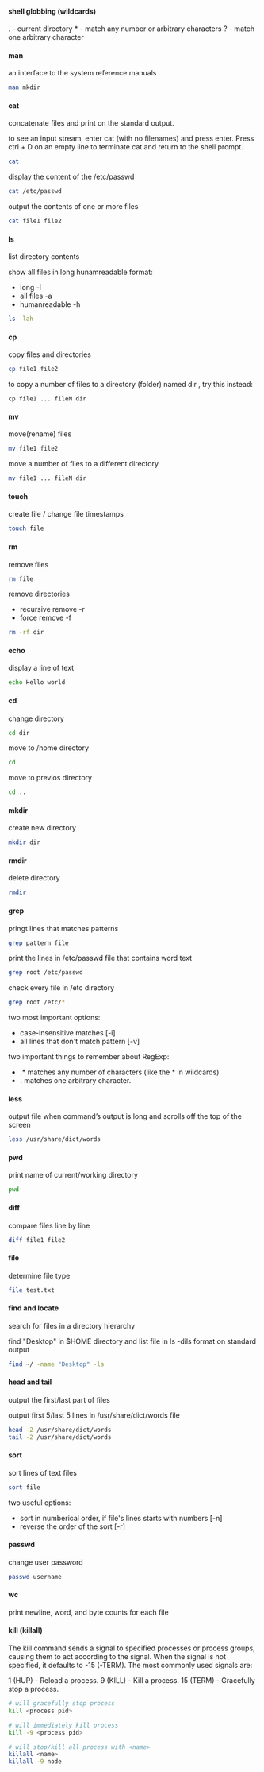 #### shell globbing (wildcards)
. - current directory
\* - match any number or arbitrary characters
? - match one arbitrary character

#### man
an interface to the system reference manuals
```bash
man mkdir
```

#### cat
concatenate files and print on the standard output.

to see an input stream, enter cat (with no filenames) and press enter. Press ctrl + D on an empty line to terminate cat and return to the shell prompt.
```bash
cat
```

display the content of the /etc/passwd
```bash
cat /etc/passwd
```

output the contents of one or more files
```bash
cat file1 file2
```

#### ls
list directory contents

show all files in long hunamreadable format:
- long -l
- all files -a
- humanreadable -h
```bash
ls -lah
```

#### cp
copy files and directories
```bash
cp file1 file2
```

to copy a number of files to a directory (folder) named dir , try this instead:
```
cp file1 ... fileN dir
```

#### mv
move(rename) files 
```bash
mv file1 file2
```

move a number of files to a different directory
```bash
mv file1 ... fileN dir
```

#### touch
create file / change file timestamps
```bash
touch file
```

#### rm
remove files 
```bash
rm file
```

remove directories
- recursive remove -r
- force remove -f
```bash
rm -rf dir
```

#### echo
display a line of text

```bash
echo Hello world
```

#### cd
change directory
```bash
cd dir
```

move to /home directory
```bash
cd 
```

move to previos directory
```bash
cd ..
```

#### mkdir
create new directory
```bash
mkdir dir
```

#### rmdir
delete directory
```bash
rmdir
```

#### grep
pringt lines that matches patterns
```bash
grep pattern file
```

print the lines in /etc/passwd file that contains word text
```bash
grep root /etc/passwd
```

check every file in /etc directory
```bash
grep root /etc/*
```

two most important options:
- case-insensitive matches [-i]
- all lines that don't match pattern [-v]

two important things to remember about RegExp:
- .\* matches any number of characters (like the * in wildcards).
- . matches one arbitrary character.

#### less
output file when command’s output is long and scrolls off the top of the screen
```bash
less /usr/share/dict/words
```

#### pwd
print name of current/working directory
```bash
pwd
```

#### diff
compare files line by line
```bash
diff file1 file2
```

#### file
determine file type
```bash
file test.txt
```

#### find and locate
search for files in a directory hierarchy

find "Desktop" in $HOME directory and list file in ls -dils format on standard output
```bash
find ~/ -name "Desktop" -ls
```

#### head and tail
output the first/last part of files

output first 5/last 5 lines in /usr/share/dict/words file 
```bash
head -2 /usr/share/dict/words
tail -2 /usr/share/dict/words
```

#### sort
sort lines of text files
```bash
sort file
```

two useful options:
- sort in numberical order, if file's lines starts with numbers [-n]
- reverse the order of the sort [-r] 

#### passwd
change user password
```bash
passwd username
```

#### wc
print newline, word, and byte counts for each file

#### kill (killall)
The kill command sends a signal to specified processes or process groups, causing them to act according to the signal. When the signal is not specified, it defaults to -15 (-TERM).
The most commonly used signals are:

1 (HUP) - Reload a process.
9 (KILL) - Kill a process.
15 (TERM) - Gracefully stop a process.

```bash
# will gracefully stop process 
kill <process pid>

# will immediately kill process
kill -9 <process pid>

# will stop/kill all process with <name>
killall <name>
killall -9 node
```
